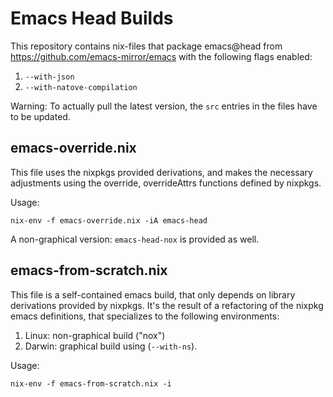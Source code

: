 # Emacs Head Builds

This repository contains nix-files that package emacs@head from https://github.com/emacs-mirror/emacs with the following flags enabled:

1. `--with-json`
2. `--with-natove-compilation`

Warning: To actually pull the latest version, the `src` entries in the files have to be updated.

## emacs-override.nix

This file uses the nixpkgs provided derivations, and makes the necessary adjustments
using the override, overrideAttrs functions defined by nixpkgs.

Usage:
```
nix-env -f emacs-override.nix -iA emacs-head
```

A non-graphical version: `emacs-head-nox` is provided as well.

## emacs-from-scratch.nix

This file is a self-contained emacs build, that only depends on library derivations provided by
nixpkgs. It's the result of a refactoring of the nixpkg emacs definitions, that specializes
to the following environments:

1. Linux: non-graphical build ("nox")
2. Darwin: graphical build using (`--with-ns`).

Usage:
```
nix-env -f emacs-from-scratch.nix -i
```
